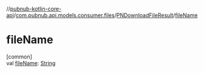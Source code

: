 //[pubnub-kotlin-core-api](../../../index.md)/[com.pubnub.api.models.consumer.files](../index.md)/[PNDownloadFileResult](index.md)/[fileName](file-name.md)

# fileName

[common]\
val [fileName](file-name.md): [String](https://kotlinlang.org/api/core/kotlin-stdlib/kotlin/-string/index.html)
